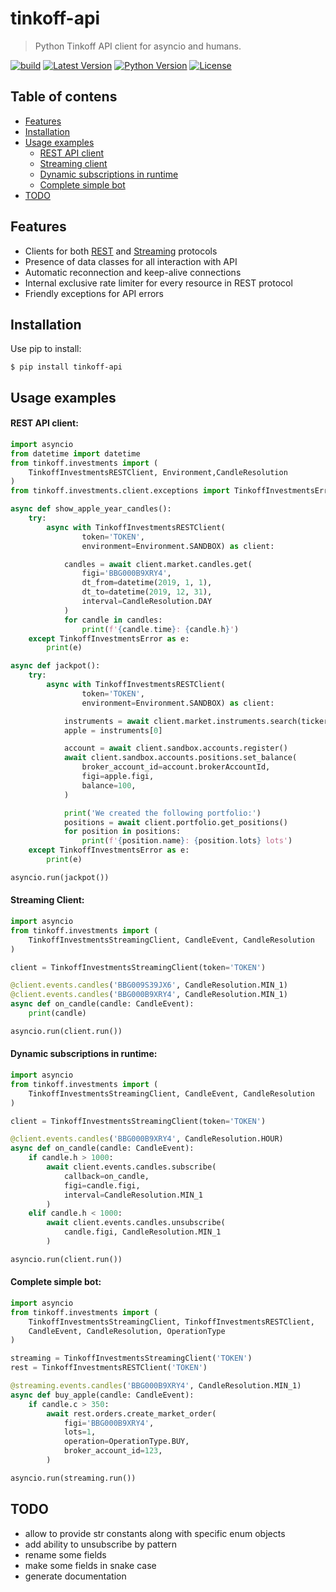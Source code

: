 # tinkoff-api

> Python Tinkoff API client for asyncio and humans.

[![build](https://github.com/Fatal1ty/tinkoff-api/workflows/build/badge.svg)](https://github.com/Fatal1ty/tinkoff-api/actions?query=workflow%3Abuild)
[![Latest Version](https://img.shields.io/pypi/v/tinkoff-api.svg)](https://pypi.python.org/pypi/tinkoff-api)
[![Python Version](https://img.shields.io/pypi/pyversions/tinkoff-api.svg)](https://pypi.python.org/pypi/tinkoff-api)
[![License](https://img.shields.io/badge/License-Apache%202.0-blue.svg)](https://opensource.org/licenses/Apache-2.0)


Table of contens
--------------------------------------------------------------------------------
* [Features](#features)
* [Installation](#installation)
* [Usage examples](#usage-examples)
    * [REST API client](#rest-api-client)
    * [Streaming client](#streaming-client)
    * [Dynamic subscriptions in runtime](#dynamic-subscriptions-in-runtime)
    * [Complete simple bot](#complete-simple-bot)
* [TODO](#todo)


Features
--------------------------------------------------------------------------------
* Clients for both [REST](https://tinkoffcreditsystems.github.io/invest-openapi/rest/) and [Streaming](https://tinkoffcreditsystems.github.io/invest-openapi/marketdata/) protocols
* Presence of data classes for all interaction with API
* Automatic reconnection and keep-alive connections
* Internal exclusive rate limiter for every resource in REST protocol
* Friendly exceptions for API errors


Installation
--------------------------------------------------------------------------------

Use pip to install:
```shell
$ pip install tinkoff-api
```

Usage examples
--------------------------------------------------------------------------------

#### REST API client:
```python
import asyncio
from datetime import datetime
from tinkoff.investments import (
    TinkoffInvestmentsRESTClient, Environment,CandleResolution
)
from tinkoff.investments.client.exceptions import TinkoffInvestmentsError

async def show_apple_year_candles():
    try:
        async with TinkoffInvestmentsRESTClient(
                token='TOKEN',
                environment=Environment.SANDBOX) as client:

            candles = await client.market.candles.get(
                figi='BBG000B9XRY4',
                dt_from=datetime(2019, 1, 1),
                dt_to=datetime(2019, 12, 31),
                interval=CandleResolution.DAY
            )
            for candle in candles:
                print(f'{candle.time}: {candle.h}')
    except TinkoffInvestmentsError as e:
        print(e)

async def jackpot():
    try:
        async with TinkoffInvestmentsRESTClient(
                token='TOKEN',
                environment=Environment.SANDBOX) as client:

            instruments = await client.market.instruments.search(ticker='AAPL')
            apple = instruments[0]

            account = await client.sandbox.accounts.register()
            await client.sandbox.accounts.positions.set_balance(
                broker_account_id=account.brokerAccountId,
                figi=apple.figi,
                balance=100,
            )

            print('We created the following portfolio:')
            positions = await client.portfolio.get_positions()
            for position in positions:
                print(f'{position.name}: {position.lots} lots')
    except TinkoffInvestmentsError as e:
        print(e)

asyncio.run(jackpot())
```

#### Streaming Client:
```python
import asyncio
from tinkoff.investments import (
    TinkoffInvestmentsStreamingClient, CandleEvent, CandleResolution
)

client = TinkoffInvestmentsStreamingClient(token='TOKEN')

@client.events.candles('BBG009S39JX6', CandleResolution.MIN_1)
@client.events.candles('BBG000B9XRY4', CandleResolution.MIN_1)
async def on_candle(candle: CandleEvent):
    print(candle)

asyncio.run(client.run())
```

#### Dynamic subscriptions in runtime:
```python
import asyncio
from tinkoff.investments import (
    TinkoffInvestmentsStreamingClient, CandleEvent, CandleResolution
)

client = TinkoffInvestmentsStreamingClient(token='TOKEN')

@client.events.candles('BBG000B9XRY4', CandleResolution.HOUR)
async def on_candle(candle: CandleEvent):
    if candle.h > 1000:
        await client.events.candles.subscribe(
            callback=on_candle,
            figi=candle.figi,
            interval=CandleResolution.MIN_1
        )
    elif candle.h < 1000:
        await client.events.candles.unsubscribe(
            candle.figi, CandleResolution.MIN_1
        )

asyncio.run(client.run())
```

#### Complete simple bot:
```python
import asyncio
from tinkoff.investments import (
    TinkoffInvestmentsStreamingClient, TinkoffInvestmentsRESTClient,
    CandleEvent, CandleResolution, OperationType
)

streaming = TinkoffInvestmentsStreamingClient('TOKEN')
rest = TinkoffInvestmentsRESTClient('TOKEN')

@streaming.events.candles('BBG000B9XRY4', CandleResolution.MIN_1)
async def buy_apple(candle: CandleEvent):
    if candle.c > 350:
        await rest.orders.create_market_order(
            figi='BBG000B9XRY4',
            lots=1,
            operation=OperationType.BUY,
            broker_account_id=123,
        )

asyncio.run(streaming.run())

```

TODO
--------------------------------------------------------------------------------

* allow to provide str constants along with specific enum objects
* add ability to unsubscribe by pattern
* rename some fields
* make some fields in snake case
* generate documentation
